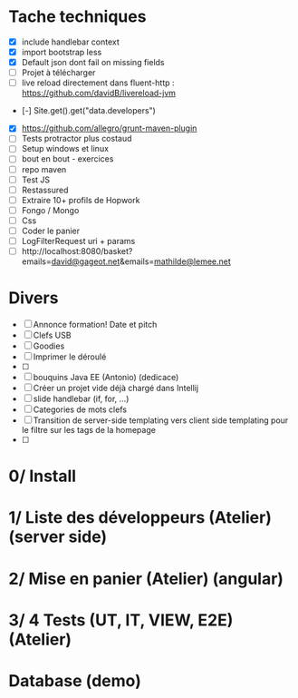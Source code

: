# Tache techniques

+ [X] include handlebar context
+ [X] import bootstrap less
+ [X] Default json dont fail on missing fields
+ [ ] Projet à télécharger
+ [ ] live reload directement dans fluent-http : https://github.com/davidB/livereload-jvm
+ [-] Site.get().get("data.developers")
+ [X] https://github.com/allegro/grunt-maven-plugin
+ [ ] Tests protractor plus costaud
+ [ ] Setup windows et linux
+ [ ] bout en bout - exercices
+ [ ] repo maven
+ [ ] Test JS
+ [ ] Restassured
+ [ ] Extraire 10+ profils de Hopwork
+ [ ] Fongo / Mongo
+ [ ] Css
+ [ ] Coder le panier
+ [ ] LogFilterRequest uri + params
+ [ ] http://localhost:8080/basket?emails=david@gageot.net&emails=mathilde@lemee.net

# Divers

+ [ ] Annonce formation! Date et pitch
+ [ ] Clefs USB
+ [ ] Goodies
+ [ ] Imprimer le déroulé
+ [ ]
+ [ ] bouquins Java EE (Antonio) (dedicace)
+ [ ] Créer un projet vide déjà chargé dans Intellij
+ [ ] slide handlebar (if, for, ...)
+ [ ] Categories de mots clefs
+ [ ] Transition de server-side templating vers client side templating pour le filtre sur les tags de la homepage
+ [ ]


# 0/ Install
# 1/ Liste des développeurs (Atelier) (server side)
# 2/ Mise en panier (Atelier) (angular)
# 3/ 4 Tests (UT, IT, VIEW, E2E) (Atelier)

# Database (demo)